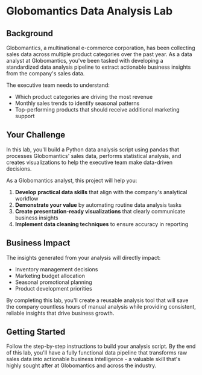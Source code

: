 # Globomantics Data Analysis Lab

## Background

Globomantics, a multinational e-commerce corporation, has been collecting sales data across multiple product categories over the past year. As a data analyst at Globomantics, you've been tasked with developing a standardized data analysis pipeline to extract actionable business insights from the company's sales data.

The executive team needs to understand:
- Which product categories are driving the most revenue
- Monthly sales trends to identify seasonal patterns
- Top-performing products that should receive additional marketing support

## Your Challenge

In this lab, you'll build a Python data analysis script using pandas that processes Globomantics' sales data, performs statistical analysis, and creates visualizations to help the executive team make data-driven decisions.

As a Globomantics analyst, this project will help you:

1. **Develop practical data skills** that align with the company's analytical workflow
2. **Demonstrate your value** by automating routine data analysis tasks
3. **Create presentation-ready visualizations** that clearly communicate business insights
4. **Implement data cleaning techniques** to ensure accuracy in reporting

## Business Impact

The insights generated from your analysis will directly impact:
- Inventory management decisions
- Marketing budget allocation
- Seasonal promotional planning
- Product development priorities

By completing this lab, you'll create a reusable analysis tool that will save the company countless hours of manual analysis while providing consistent, reliable insights that drive business growth.

## Getting Started

Follow the step-by-step instructions to build your analysis script. By the end of this lab, you'll have a fully functional data pipeline that transforms raw sales data into actionable business intelligence - a valuable skill that's highly sought after at Globomantics and across the industry.
